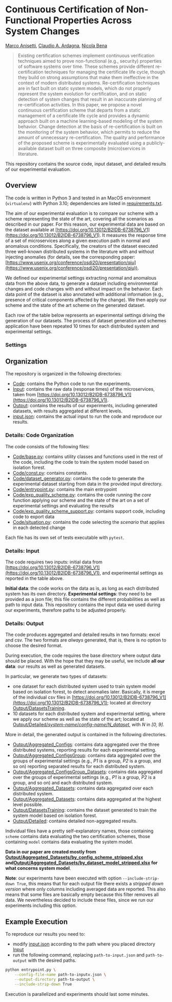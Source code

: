 # Continuous Certification of Non-Functional Properties Across System Changes

[Marco Anisetti](https://homes.di.unimi.it/anisetti), [Claudio A. Ardagna](https://homes.di.unimi.it/ardagna), [Nicola Bena](https://homes.di.unimi.it/bena)

> Existing certification schemes implement continuous verification techniques aimed to prove  non-functional (e.g., security) properties of software systems over time. These schemes provide different re-certification techniques for managing the certificate life cycle, though they  build on strong assumptions that make them ineffective in the context of modern distributed systems. Re-certification techniques are in fact built on static system models, which do not properly represent the system evolution for certification, and on static detection of system changes that result in an inaccurate planning of re-certification activities. In this paper, we propose a novel continuous certification scheme that departs from a static management of a certificate life cycle and provides a dynamic approach built on a machine learning-based modeling of the system behavior. Change detection at the basis of re-certification is built on the monitoring of the system behavior, which permits to reduce the amount of unnecessary re-certification. The quality and performance of the proposed scheme is experimentally evaluated using a publicly-available dataset built on three composite (micro)services in literature.


This repository contains the source code, input dataset, and detailed results of our experimental evaluation.

## Overview

The code is written in Python 3 and tested in an MacOS environment (`virtualenv`) with Python 3.10; dependencies are listed in [requirements.txt](requirements.txt).

The aim of our experimental evaluation is to compare our scheme with a scheme representing the state of the art, covering all the scenarios as described in our paper. For this reason, our experimental data are based on the dataset available at [https://doi.org/10.13012/B2IDB-6738796_V1](https://doi.org/10.13012/B2IDB-6738796_V1). It measures the response time of a set of microservices along a given execution path in normal and anomalous conditions. Specifically, the creators of the dataset executed three well-known distributed systems in the literature with and without injecting anomalies (for details, see the corresponding paper: [https://www.usenix.org/conference/osdi20/presentation/qiu](https://www.usenix.org/conference/osdi20/presentation/qiu)).

We defined our experimental settings extracting normal and anomalous data from the above data, to generate a dataset including environmental changes and code changes with and without impact on the behavior. Each data point of the dataset is also annotated with additional information (e.g., presence of critical components affected by the change).
We then apply our scheme and the state of the art scheme on the generated dataset.

Each row of the table below represents an experimental settings driving the generation of our datasets. The process of dataset generation and schemes application have been repeated 10 times for each distributed system and experimental settings.

### Settings

## Organization

The repository is organized in the following directories:

- [Code](code): contains the Python code to run the experiments.
- [Input](Input): contains the raw data (response times) of the microservices, taken from [https://doi.org/10.13012/B2IDB-6738796_V1](https://doi.org/10.13012/B2IDB-6738796_V1).
- [Output](Output): contains the results of our experiments, including generated datasets, with results aggregated at different levels.
- [input.json](input.json): contains the actual input to run the code and reproduce our results.

### Details: Code Organization

The code consists of the following files:

- [Code/base.py](Code/base.py): contains utility classes and functions used in the rest of the code, including the code to train the system model based on isolation forest.
- [Code/const.py](Code/const.py): contains constants.
- [Code/dataset_generator.py](Code/dataset_generator.py): contains the code to generate the experimental dataset starting from data in the provided input directory.
- [Code/entrypoint.py](Code/entrypoint.py): contains the main entrypoint
- [Code/exp_quality_scheme.py](Code/exp_quality_scheme.py): contains the code running the *core* function applying our scheme and the state of the art on a set of experimental settings and evaluating the results
- [Code/exp_quality_scheme_support.py](Code/exp_quality_scheme_support.py): contains support code, including code to export data
- [Code/situation.py](Code/situation.py): contains the code selecting the *scenario* that applies in each detected change

Each file has its own set of tests executable with `pytest`.

### Details: Input

The code requires two inputs: initial data from [https://doi.org/10.13012/B2IDB-6738796_V1](https://doi.org/10.13012/B2IDB-6738796_V1), and experimental settings as reported in the table above.

**Initial data**: the code works on the data as is, as long as each distributed system has its own directory.
**Experimental settings**: they need to be provided as a json file; this file contains the different probabilities as well as path to input data. This repository contains the input data we used during our experiments, therefore paths to be adjusted properly.

### Details: Output

The code produces aggregated and detailed results in two formats: excel and csv. The two formats are *always* generated, that is, there is no option to choose the desired format.

During execution, the code requires the base directory where output data should be placed. With the hope that they may be useful, we include **all our data**: our results as well as generated datasets.

In particular, we generate two types of datasets:

- one dataset for each distributed system used to train system model based on isolation forest, to detect anomalies later. Basically, it is merge of the individual csv files in [https://doi.org/10.13012/B2IDB-6738796_V1](https://doi.org/10.13012/B2IDB-6738796_V1); located at directory [Output/DatasetsTraining](Output/DatasetsTraining).
- 10 datasets for each distributed system and experimental setting, where we apply our scheme as well as the state of the art; located at [Output/Detailed/*system-name*/*config-name*/*N_dataset*](Output/Detailed/MS/P1.1/0_dataset.csv), with *N* in *[0, 9]*.

More in detail, the generated output is contained in the following directories.

- [Output/Aggregated_Configs](Output/Aggregated_Configs): contains data aggregated over the three distributed systems, reporting results for each experimental setting.
- [Output/Aggregated_ConfigsGroup](Output/Aggregated_ConfigsGroup): contains data aggregated over the groups of experimental settings (e.g., *P1* is a group, *P2* is a group, and so on) reporting separated results for each distributed system.
- [Output/Aggregated_ConfigsGroup_Datasets](Output/Aggregated_ConfigsGroup_Datasets): contains data aggregated over the groups of experimental settings (e.g., *P1* is a group, *P2* is a group, and so on) and each distributed system.
- [Output/Aggregated_Datasets](Output/Aggregated_Datasets): contains data aggregated over each distributed system.
- [Output/Aggregated_Datasets](Output/Aggregated_Super): contains data aggregated at the highest level possible.
- [Output/DatasetsTraining](Output/DatasetsTraining): contains the dataset generated to train the system model based on isolation forest.
- [Output/Detailed](Output/Detailed): contains detailed non-aggregated results.

Individual files have a pretty self-explanatory names, those containing `scheme` contains data evaluating the two certification schemes, those containing `model` contains data evaluating the system model.

**Data in our paper are created mostly from [Output/Aggregated_Datasets/by_config_scheme_stripped.xlsx](Output/Aggregated_Datasets/by_config_scheme_stripped.xlsx) and[Output/Aggregated_Datasets/by_dataset_model_stripped.xlsx](Output/Aggregated_Datasets/by_dataset_model_stripped.xlsx) for what concerns system model**.

**Note**: our experiments have been executed with option `--include-strip-down True`, this means that for each output file there exists a *stripped down version* where only columns including averaged data are reported. This also means that some files are basically empty because this filter removes all data. We nevertheless decided to include these files, since we run our experiments including this option.

## Example Execution

To reproduce our results you need to:

- modify [input.json](input.json) according to the path where you placed directory [Input](Input)
- run the following command, replacing `path-to-input.json` and `path-to-output` with the desired paths.

```bash
python entrypoint.py \
	--config-file-name path-to-inputv.json \
	--output-directory path-to-output \
	--include-strip-down True
```

Execution is parallelized and experiments should last some minutes.